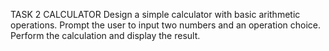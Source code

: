 TASK 2
CALCULATOR
Design a simple calculator with basic arithmetic operations. Prompt the user to input two numbers and an operation choice.
Perform the calculation and display the result.
